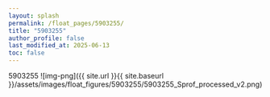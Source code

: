 ```yaml
---
layout: splash
permalink: /float_pages/5903255/
title: "5903255"
author_profile: false
last_modified_at: 2025-06-13
toc: false
---
```

 
5903255
![img-png]({{ site.url }}{{ site.baseurl }}/assets/images/float_figures/5903255/5903255_Sprof_processed_v2.png)